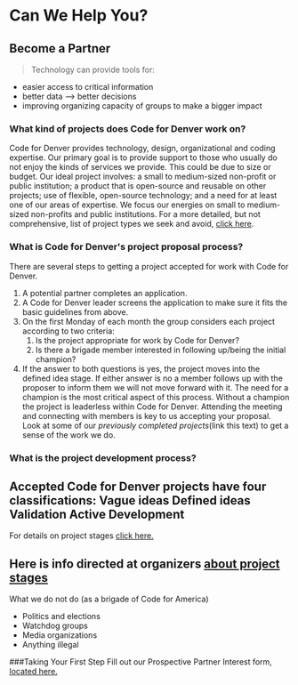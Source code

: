 # Can We Help You?
## Become a Partner
> Technology can provide tools for:
 - easier access to critical information
 - better data --> better decisions
 - improving organizing capacity of groups to make a bigger impact

### What kind of projects does Code for Denver work on?
Code for Denver provides technology, design, organizational and coding expertise. Our primary goal is to provide support to those who usually do not enjoy the kinds of services we provide. This could be due to size or budget. Our ideal project involves:
a small to medium-sized non-profit or public institution;
a product that is open-source and reusable on other projects;
use of flexible, open-source technology; 
and a need for at least one of our areas of expertise.
We focus our energies on small to medium-sized non-profits and public institutions. For a more detailed, but not comprehensive, list of project types we seek and avoid, [click here](https://docs.google.com/drawings/d/1k5xG6qdqwC0XFu2U5T2DhJtyXk13lh1hdsiIMUFVNNg/edit).
### What is Code for Denver's project proposal process?
There are several steps to getting a project accepted for work with Code for Denver.
1. A potential partner completes an application.
2. A Code for Denver leader screens the application to make sure it fits the basic guidelines from above.
3. On the first Monday of each month the group considers each project according to two criteria:
    1. Is the project appropriate for work by Code for Denver?
    2. Is there a brigade member interested in following up/being the initial champion?
4. If the answer to both questions is yes, the project moves into the defined idea stage. If either answer is no a member follows up with the proposer to inform them we will not move forward with it.
The need for a champion is the most critical aspect of this process. Without a champion the project is leaderless within Code for Denver. Attending the meeting and connecting with members is key to us accepting your proposal.
Look at some of our *previously completed projects*(link this text) to get a sense of the work we do.
### What is the project development process?
Accepted Code for Denver projects have four classifications:
Vague ideas
Defined ideas
Validation
Active Development
--
For details on project stages [click here.](https://docs.google.com/document/d/1vdVOLMUURX4Gj5_UCxZdz8iQ5FIHATVlDYn_ag2NBGg/)

Here is info directed at organizers [about project stages](https://docs.google.com/document/d/1ddbdewkcRGrDgeyx2W2jfYllvx5XnmGZ4ccppSWopFw/)
--
What we do not do (as a brigade of Code for America)
- Politics and elections
- Watchdog groups
- Media organizations
- Anything illegal

###Taking Your First Step
Fill out our Prospective Partner Interest form, [located here.](https://docs.google.com/forms/d/1OJM4j7vDuaJhNAsgmMvggJ5CBIqlZghdx2wY1fvp7L0/viewform)

